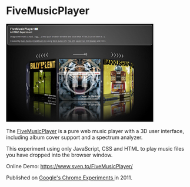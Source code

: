 # FiveMusicPlayer

![FiveMusicPlayer Screenshot](fivemusicplayer.png)

The [FiveMusicPlayer](https://www.sven.to/FiveMusicPlayer/) is a pure web music player with a 3D user interface, including album cover support and a spectrum analyzer. 

This experiment using only JavaScript, CSS and HTML to play music files you have dropped into the browser window.

Online Demo: https://www.sven.to/FiveMusicPlayer/

Published on [Google's Chrome Experiments
](https://experiments.withgoogle.com/fivemusicplayer) in 2011.
